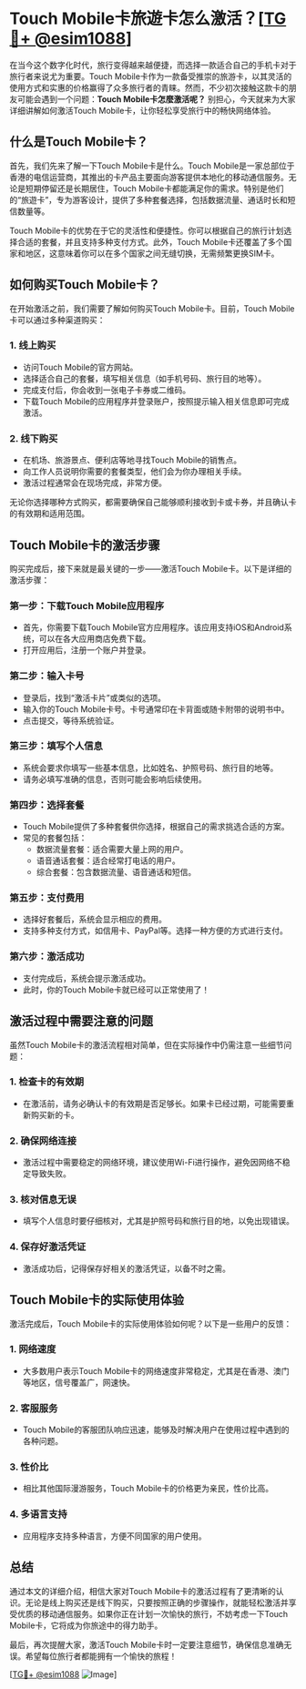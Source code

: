 # Touch Mobile卡旅遊卡怎么激活？[[TG💪+ @esim1088](https://t.me/s/esim1088)]

在当今这个数字化时代，旅行变得越来越便捷，而选择一款适合自己的手机卡对于旅行者来说尤为重要。Touch Mobile卡作为一款备受推崇的旅游卡，以其灵活的使用方式和实惠的价格赢得了众多旅行者的青睐。然而，不少初次接触这款卡的朋友可能会遇到一个问题：**Touch Mobile卡怎麼激活呢？** 别担心，今天就来为大家详细讲解如何激活Touch Mobile卡，让你轻松享受旅行中的畅快网络体验。

## 什么是Touch Mobile卡？

首先，我们先来了解一下Touch Mobile卡是什么。Touch Mobile是一家总部位于香港的电信运营商，其推出的卡产品主要面向游客提供本地化的移动通信服务。无论是短期停留还是长期居住，Touch Mobile卡都能满足你的需求。特别是他们的“旅遊卡”，专为游客设计，提供了多种套餐选择，包括数据流量、通话时长和短信数量等。

Touch Mobile卡的优势在于它的灵活性和便捷性。你可以根据自己的旅行计划选择合适的套餐，并且支持多种支付方式。此外，Touch Mobile卡还覆盖了多个国家和地区，这意味着你可以在多个国家之间无缝切换，无需频繁更换SIM卡。

## 如何购买Touch Mobile卡？

在开始激活之前，我们需要了解如何购买Touch Mobile卡。目前，Touch Mobile卡可以通过多种渠道购买：

### 1. **线上购买**
   - 访问Touch Mobile的官方网站。
   - 选择适合自己的套餐，填写相关信息（如手机号码、旅行目的地等）。
   - 完成支付后，你会收到一张电子卡券或二维码。
   - 下载Touch Mobile的应用程序并登录账户，按照提示输入相关信息即可完成激活。

### 2. **线下购买**
   - 在机场、旅游景点、便利店等地寻找Touch Mobile的销售点。
   - 向工作人员说明你需要的套餐类型，他们会为你办理相关手续。
   - 激活过程通常会在现场完成，非常方便。

无论你选择哪种方式购买，都需要确保自己能够顺利接收到卡或卡券，并且确认卡的有效期和适用范围。

## Touch Mobile卡的激活步骤

购买完成后，接下来就是最关键的一步——激活Touch Mobile卡。以下是详细的激活步骤：

### 第一步：下载Touch Mobile应用程序
   - 首先，你需要下载Touch Mobile官方应用程序。该应用支持iOS和Android系统，可以在各大应用商店免费下载。
   - 打开应用后，注册一个账户并登录。

### 第二步：输入卡号
   - 登录后，找到“激活卡片”或类似的选项。
   - 输入你的Touch Mobile卡号。卡号通常印在卡背面或随卡附带的说明书中。
   - 点击提交，等待系统验证。

### 第三步：填写个人信息
   - 系统会要求你填写一些基本信息，比如姓名、护照号码、旅行目的地等。
   - 请务必填写准确的信息，否则可能会影响后续使用。

### 第四步：选择套餐
   - Touch Mobile提供了多种套餐供你选择，根据自己的需求挑选合适的方案。
   - 常见的套餐包括：
     - 数据流量套餐：适合需要大量上网的用户。
     - 语音通话套餐：适合经常打电话的用户。
     - 综合套餐：包含数据流量、语音通话和短信。

### 第五步：支付费用
   - 选择好套餐后，系统会显示相应的费用。
   - 支持多种支付方式，如信用卡、PayPal等。选择一种方便的方式进行支付。

### 第六步：激活成功
   - 支付完成后，系统会提示激活成功。
   - 此时，你的Touch Mobile卡就已经可以正常使用了！

## 激活过程中需要注意的问题

虽然Touch Mobile卡的激活流程相对简单，但在实际操作中仍需注意一些细节问题：

### 1. **检查卡的有效期**
   - 在激活前，请务必确认卡的有效期是否足够长。如果卡已经过期，可能需要重新购买新的卡。

### 2. **确保网络连接**
   - 激活过程中需要稳定的网络环境，建议使用Wi-Fi进行操作，避免因网络不稳定导致失败。

### 3. **核对信息无误**
   - 填写个人信息时要仔细核对，尤其是护照号码和旅行目的地，以免出现错误。

### 4. **保存好激活凭证**
   - 激活成功后，记得保存好相关的激活凭证，以备不时之需。

## Touch Mobile卡的实际使用体验

激活完成后，Touch Mobile卡的实际使用体验如何呢？以下是一些用户的反馈：

### 1. **网络速度**
   - 大多数用户表示Touch Mobile卡的网络速度非常稳定，尤其是在香港、澳门等地区，信号覆盖广，网速快。

### 2. **客服服务**
   - Touch Mobile的客服团队响应迅速，能够及时解决用户在使用过程中遇到的各种问题。

### 3. **性价比**
   - 相比其他国际漫游服务，Touch Mobile卡的价格更为亲民，性价比高。

### 4. **多语言支持**
   - 应用程序支持多种语言，方便不同国家的用户使用。

## 总结

通过本文的详细介绍，相信大家对Touch Mobile卡的激活过程有了更清晰的认识。无论是线上购买还是线下购买，只要按照正确的步骤操作，就能轻松激活并享受优质的移动通信服务。如果你正在计划一次愉快的旅行，不妨考虑一下Touch Mobile卡，它将成为你旅途中的得力助手。

最后，再次提醒大家，激活Touch Mobile卡时一定要注意细节，确保信息准确无误。希望每位旅行者都能拥有一个愉快的旅程！

[[TG💪+ @esim1088](https://t.me/s/esim1088) ![Image](https://i.postimg.cc/4NQfJmqS/Snipaste-2025-05-13-00-14-12.png)]